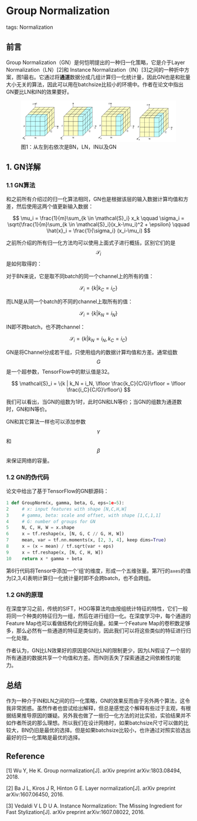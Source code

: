 # Group Normalization

tags: Normalization

## 前言

Group Normalization（GN）是何恺明提出的一种归一化策略，它是介于Layer Normalization（LN）\[2\]和 Instance Normalization（IN）\[3\]之间的一种折中方案，图1最右。它通过将**通道**数据分成几组计算归一化统计量，因此GN也是和批量大小无关的算法，因此可以用在batchsize比较小的环境中。作者在论文中指出GN要比LN和IN的效果要好。

<figure>
<img src="/assets/GN_1.png" alt="图1：从左到右依次是BN，LN，IN以及GN" />
<figcaption>图1：从左到右依次是BN，LN，IN以及GN</figcaption>
</figure>




## 1. GN详解

### 1.1 GN算法

和之前所有介绍过的归一化算法相同，GN也是根据该层的输入数据计算均值和方差，然后使用这两个值更新输入数据：


$$
\mu_i = \frac{1}{m}\sum_{k \in \mathcal{S}_i} x_k
\qquad
\sigma_i = \sqrt{\frac{1}{m}\sum_{k \in \mathcal{S}_i}(x_k-\mu_i)^2 + \epsilon} 
\qquad
\hat{x}_i = \frac{1}{\sigma_i} (x_i-\mu_i)
$$


之前所介绍的所有归一化方法均可以使用上面式子进行概括，区别它们的是$$\mathcal{S}_i$$是如何取得的：

对于BN来说，它是取不同batch的同一个channel上的所有的值：


$$
\mathcal{S}_i = \{k | k_C = i_C\}
$$


而LN是从同一个batch的不同的channel上取所有的值：


$$
\mathcal{S}_i = \{k | k_N = i_N\}
$$


IN即不跨batch，也不跨channel：


$$
\mathcal{S}_i = \{k | k_N = i_N, k_C = i_C\}
$$


GN是将Channel分成若干组，只使用组内的数据计算均值和方差。通常组数$$G$$是一个超参数，TensorFlow中的默认值是32。


$$
\mathcal{S}_i = \{k | k_N = i_N, \lfloor \frac{k_C}{C/G}\rfloor = \lfloor \frac{i_C}{C/G}\rfloor\}
$$

我们可以看出，当GN的组数为1时，此时GN和LN等价；当GN的组数为通道数时，GN和IN等价。

GN和其它算法一样也可以添加参数$$\gamma$$和$$\beta$$来保证网络的容量。

### 1.2 GN的伪代码

论文中给出了基于TensorFlow的GN额源码：

```py
1 def GroupNorm(x, gamma, beta, G, eps=1e−5):
2     # x: input features with shape [N,C,H,W]
3     # gamma, beta: scale and offset, with shape [1,C,1,1]
4     # G: number of groups for GN
5     N, C, H, W = x.shape
6     x = tf.reshape(x, [N, G, C // G, H, W])
7     mean, var = tf.nn.moments(x, [2, 3, 4], keep dims=True) 
8     x = (x − mean) / tf.sqrt(var + eps)
9     x = tf.reshape(x, [N, C, H, W]) 
10    return x * gamma + beta
```

第6行代码将Tensor中添加一个’组‘的维度，形成一个五维张量。第7行的`axes`的值为[2,3,4]表明计算归一化统计量时即不会跨batch，也不会跨组。

### 1.2 GN的原理

在深度学习之前，传统的SIFT，HOG等算法均由按组统计特征的特性，它们一般将同一个种类的特征归为一组，然后在进行组归一化。在深度学习中，每个通道的Feature Map也可以看做结构化的特征向量。如果一个Feature Map的卷积数足够多，那么必然有一些通道的特征是类似的，因此我们可以将这些类似的特征进行归一化处理。

作者认为，GN比LN效果好的原因是GN比LN的限制更少，因为LN假设了一个层的所有通道的数据共享一个均值和方差。而IN则丢失了探索通道之间依赖性的能力。

## 总结

作为一种介于IN和LN之间的归一化策略，GN的效果反而由于另外两个算法，这令我非常困惑。虽然作者也尝试给出解释，但总是感觉这个解释有些过于主观，有根据结果推导原因的嫌疑。另外我也做了一些归一化方法的对比实验，实验结果并不如作者所说的那么理想。所以我们在设计网络时，如果batchsize尺寸可以做的比较大，BN仍旧是最优的选择。但是如果batchsize比较小，也许通过对照实验选出最好的归一化策略是最优的选择。

## Reference

\[1\] Wu Y, He K. Group normalization\[J\]. arXiv preprint arXiv:1803.08494, 2018.

\[2\] Ba J L, Kiros J R, Hinton G E. Layer normalization\[J\]. arXiv preprint arXiv:1607.06450, 2016.

\[3\] Vedaldi V L D U A. Instance Normalization: The Missing Ingredient for Fast Stylization\[J\]. arXiv preprint arXiv:1607.08022, 2016.

